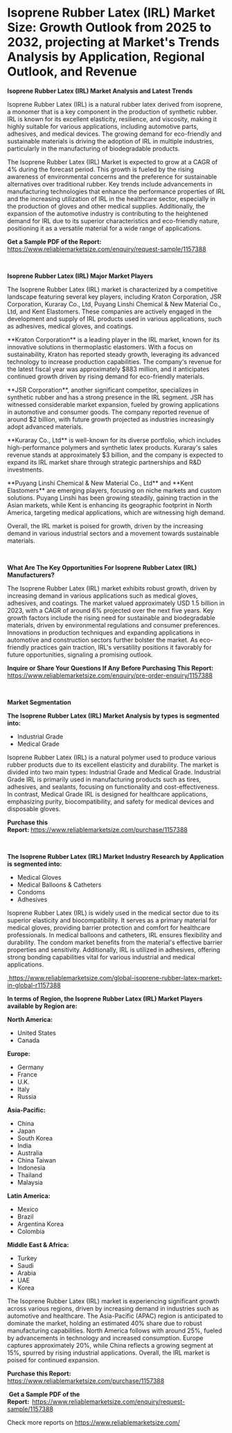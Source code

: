 <p><h1>Isoprene Rubber Latex (IRL) Market Size: Growth Outlook from 2025 to 2032, projecting at Market's Trends Analysis by Application, Regional Outlook, and Revenue</h1></p><p><strong>Isoprene Rubber Latex (IRL) Market Analysis and Latest Trends</strong></p>
<p><p>Isoprene Rubber Latex (IRL) is a natural rubber latex derived from isoprene, a monomer that is a key component in the production of synthetic rubber. IRL is known for its excellent elasticity, resilience, and viscosity, making it highly suitable for various applications, including automotive parts, adhesives, and medical devices. The growing demand for eco-friendly and sustainable materials is driving the adoption of IRL in multiple industries, particularly in the manufacturing of biodegradable products.</p><p>The Isoprene Rubber Latex (IRL) Market is expected to grow at a CAGR of 4% during the forecast period. This growth is fueled by the rising awareness of environmental concerns and the preference for sustainable alternatives over traditional rubber. Key trends include advancements in manufacturing technologies that enhance the performance properties of IRL and the increasing utilization of IRL in the healthcare sector, especially in the production of gloves and other medical supplies. Additionally, the expansion of the automotive industry is contributing to the heightened demand for IRL due to its superior characteristics and eco-friendly nature, positioning it as a versatile material for a wide range of applications.</p></p>
<p><strong>Get a Sample PDF of the Report:&nbsp;</strong> <a href="https://www.reliablemarketsize.com/enquiry/request-sample/1157388?utm_campaign=2005&utm_medium=2&utm_source=Github&utm_content=ia&utm_term=01022025&utm_id=isoprene-rubber-latex-irl">https://www.reliablemarketsize.com/enquiry/request-sample/1157388</a></p>
<p>&nbsp;</p>
<p><strong>Isoprene Rubber Latex (IRL) Major Market Players</strong></p>
<p><p>The Isoprene Rubber Latex (IRL) market is characterized by a competitive landscape featuring several key players, including Kraton Corporation, JSR Corporation, Kuraray Co., Ltd, Puyang Linshi Chemical & New Material Co., Ltd, and Kent Elastomers. These companies are actively engaged in the development and supply of IRL products used in various applications, such as adhesives, medical gloves, and coatings.</p><p>**Kraton Corporation** is a leading player in the IRL market, known for its innovative solutions in thermoplastic elastomers. With a focus on sustainability, Kraton has reported steady growth, leveraging its advanced technology to increase production capabilities. The company's revenue for the latest fiscal year was approximately $883 million, and it anticipates continued growth driven by rising demand for eco-friendly materials.</p><p>**JSR Corporation**, another significant competitor, specializes in synthetic rubber and has a strong presence in the IRL segment. JSR has witnessed considerable market expansion, fueled by growing applications in automotive and consumer goods. The company reported revenue of around $2 billion, with future growth projected as industries increasingly adopt advanced materials.</p><p>**Kuraray Co., Ltd** is well-known for its diverse portfolio, which includes high-performance polymers and synthetic latex products. Kuraray's sales revenue stands at approximately $3 billion, and the company is expected to expand its IRL market share through strategic partnerships and R&D investments.</p><p>**Puyang Linshi Chemical & New Material Co., Ltd** and **Kent Elastomers** are emerging players, focusing on niche markets and custom solutions. Puyang Linshi has been growing steadily, gaining traction in the Asian markets, while Kent is enhancing its geographic footprint in North America, targeting medical applications, which are witnessing high demand.</p><p>Overall, the IRL market is poised for growth, driven by the increasing demand in various industrial sectors and a movement towards sustainable materials.</p></p>
<p>&nbsp;</p>
<p><strong>What Are The Key Opportunities For Isoprene Rubber Latex (IRL) Manufacturers?</strong></p>
<p><p>The Isoprene Rubber Latex (IRL) market exhibits robust growth, driven by increasing demand in various applications such as medical gloves, adhesives, and coatings. The market valued approximately USD 1.5 billion in 2023, with a CAGR of around 6% projected over the next five years. Key growth factors include the rising need for sustainable and biodegradable materials, driven by environmental regulations and consumer preferences. Innovations in production techniques and expanding applications in automotive and construction sectors further bolster the market. As eco-friendly practices gain traction, IRL's versatility positions it favorably for future opportunities, signaling a promising outlook.</p></p>
<p><strong>Inquire or Share Your Questions If Any Before Purchasing This Report:</strong> <a href="https://www.reliablemarketsize.com/enquiry/pre-order-enquiry/1157388?utm_campaign=2005&utm_medium=2&utm_source=Github&utm_content=ia&utm_term=01022025&utm_id=isoprene-rubber-latex-irl">https://www.reliablemarketsize.com/enquiry/pre-order-enquiry/1157388</a></p>
<p>&nbsp;</p>
<p><strong>Market Segmentation</strong></p>
<p><strong>The Isoprene Rubber Latex (IRL) Market Analysis by types is segmented into:</strong></p>
<p><ul><li>Industrial Grade</li><li>Medical Grade</li></ul></p>
<p><p>Isoprene Rubber Latex (IRL) is a natural polymer used to produce various rubber products due to its excellent elasticity and durability. The market is divided into two main types: Industrial Grade and Medical Grade. Industrial Grade IRL is primarily used in manufacturing products such as tires, adhesives, and sealants, focusing on functionality and cost-effectiveness. In contrast, Medical Grade IRL is designed for healthcare applications, emphasizing purity, biocompatibility, and safety for medical devices and disposable gloves.</p></p>
<p><strong>Purchase this Report:&nbsp;</strong><a href="https://www.reliablemarketsize.com/purchase/1157388?utm_campaign=2005&utm_medium=2&utm_source=Github&utm_content=ia&utm_term=01022025&utm_id=isoprene-rubber-latex-irl">https://www.reliablemarketsize.com/purchase/1157388</a></p>
<p>&nbsp;</p>
<p><strong>The Isoprene Rubber Latex (IRL) Market Industry Research by Application is segmented into:</strong></p>
<p><ul><li>Medical Gloves</li><li>Medical Balloons & Catheters</li><li>Condoms</li><li>Adhesives</li></ul></p>
<p><p>Isoprene Rubber Latex (IRL) is widely used in the medical sector due to its superior elasticity and biocompatibility. It serves as a primary material for medical gloves, providing barrier protection and comfort for healthcare professionals. In medical balloons and catheters, IRL ensures flexibility and durability. The condom market benefits from the material's effective barrier properties and sensitivity. Additionally, IRL is utilized in adhesives, offering strong bonding capabilities vital for various industrial and medical applications.</p></p>
<p><a href="https://www.reliablemarketsize.com/global-isoprene-rubber-latex-market-in-global-r1157388?utm_campaign=2005&utm_medium=2&utm_source=Github&utm_content=ia&utm_term=01022025&utm_id=isoprene-rubber-latex-irl">&nbsp;https://www.reliablemarketsize.com/global-isoprene-rubber-latex-market-in-global-r1157388</a></p>
<p><strong>In terms of Region, the Isoprene Rubber Latex (IRL) Market Players available by Region are:</strong></p>
<p>
    <p> <strong> North America: </strong>
        <ul>
            <li>United States</li>
            <li>Canada</li>
        </ul>
        </p> 
    <p> <strong> Europe: </strong>
        <ul>
            <li>Germany</li>
            <li>France</li>
            <li>U.K.</li>
            <li>Italy</li>
            <li>Russia</li>
        </ul>
        </p> 
    <p> <strong> Asia-Pacific: </strong>
        <ul>
            <li>China</li>
            <li>Japan</li>
            <li>South Korea</li>
            <li>India</li>
            <li>Australia</li>
            <li>China Taiwan</li>
            <li>Indonesia</li>
            <li>Thailand</li>
            <li>Malaysia</li>
        </ul>
        </p> 
    <p> <strong> Latin America: </strong>
        <ul>
            <li>Mexico</li>
            <li>Brazil</li>
            <li>Argentina Korea</li>
            <li>Colombia</li>
        </ul>
        </p> 
    <p> <strong> Middle East & Africa: </strong>
        <ul>
            <li>Turkey</li>
            <li>Saudi</li>
            <li>Arabia</li>
            <li>UAE</li>
            <li>Korea</li>
        </ul>
    </p>
    </p>
<p><p>The Isoprene Rubber Latex (IRL) market is experiencing significant growth across various regions, driven by increasing demand in industries such as automotive and healthcare. The Asia-Pacific (APAC) region is anticipated to dominate the market, holding an estimated 40% share due to robust manufacturing capabilities. North America follows with around 25%, fueled by advancements in technology and increased consumption. Europe captures approximately 20%, while China reflects a growing segment at 15%, spurred by rising industrial applications. Overall, the IRL market is poised for continued expansion.</p></p>
<p><strong>Purchase this Report: </strong><a href="https://www.reliablemarketsize.com/purchase/1157388?utm_campaign=2005&utm_medium=2&utm_source=Github&utm_content=ia&utm_term=01022025&utm_id=isoprene-rubber-latex-irl">https://www.reliablemarketsize.com/purchase/1157388</a></p>
<p>&nbsp;<strong>Get a Sample PDF of the Report:&nbsp;&nbsp;</strong><a href="https://www.reliablemarketsize.com/enquiry/request-sample/1157388?utm_campaign=2005&utm_medium=2&utm_source=Github&utm_content=ia&utm_term=01022025&utm_id=isoprene-rubber-latex-irl">https://www.reliablemarketsize.com/enquiry/request-sample/1157388</a></p>
<p><strong></strong></p>
<p>Check more reports on <a href="https://www.reliablemarketsize.com/?utm_campaign=2005&utm_medium=2&utm_source=Github&utm_content=ia&utm_term=01022025&utm_id=isoprene-rubber-latex-irl">https://www.reliablemarketsize.com/</a></p>